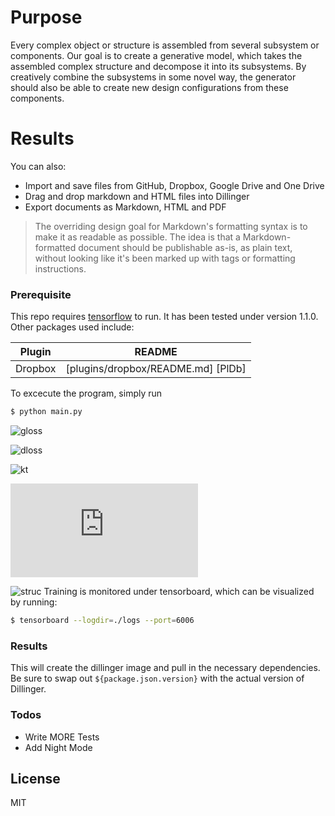 # Purpose
Every complex object or structure is assembled from several subsystem or components. Our goal is to create a generative model, which takes the assembled complex structure and decompose it into its subsystems. By creatively combine the subsystems in some novel way, the generator should also be able to create new design configurations from these components.


# Results

You can also:
  - Import and save files from GitHub, Dropbox, Google Drive and One Drive
  - Drag and drop markdown and HTML files into Dillinger
  - Export documents as Markdown, HTML and PDF

> The overriding design goal for Markdown's
> formatting syntax is to make it as readable
> as possible. The idea is that a
> Markdown-formatted document should be
> publishable as-is, as plain text, without
> looking like it's been marked up with tags
> or formatting instructions.
### Prerequisite

This repo requires [tensorflow](https://tensorflow.org/) to run. It has been tested under version 1.1.0. Other packages used include:

| Plugin | README |
| ------ | ------ |
| Dropbox | [plugins/dropbox/README.md] [PlDb] |

To excecute the program, simply run
```sh
$ python main.py
```

![gloss]( http://latex.codecogs.com/gif.latex?L_G=L_{rec}(x_f)L_z(x_f))

![dloss](http://latex.codecogs.com/gif.latex?L_D=L_{rec}(x_r)&plus;L_z(dz_r)-k_t[L(x_f)&plus;L_z(dz_f)])

![kt](http://latex.codecogs.com/gif.latex?k_{t+1}=k_t+\lambda_k\Big(\gamma[L_{rec}(x_r)&plus;L_z(dz_r)]-[L(x_f)&plus;L_z(dz_f)]\Big))

![test](http://latex.codecogs.com/gif.latex?)

![struc](https://www.dropbox.com/sh/7vrmmhtil6k7chi/AACjq5M2TN6AutPpVdcSUTf0a?dl=0&preview=struc.PNG)
Training is monitored under tensorboard, which can be visualized by running:

```sh
$ tensorboard --logdir=./logs --port=6006
```

### Results


This will create the dillinger image and pull in the necessary dependencies. Be sure to swap out `${package.json.version}` with the actual version of Dillinger.

### Todos

 - Write MORE Tests
 - Add Night Mode

License
----

MIT



[//]: # (These are reference links used in the body of this note and get stripped out when the markdown processor does its job. There is no need to format nicely because it shouldn't be seen. Thanks SO - http://stackoverflow.com/questions/4823468/store-comments-in-markdown-syntax)


   [tensorflow]: <https://www.tensorflow.org>



































































































































































































































